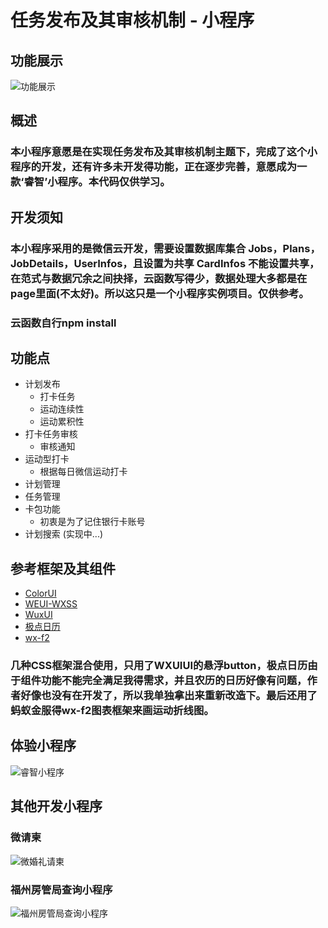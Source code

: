 # 任务发布及其审核机制 - 小程序
## 功能展示
![功能展示](https://github.com/pzwdshxzt/wechat-ruizhi/blob/master/images/ruizhi.png?raw=true "功能展示")

## 概述
### 本小程序意愿是在实现任务发布及其审核机制主题下，完成了这个小程序的开发，还有许多未开发得功能，正在逐步完善，意愿成为一款‘睿智’小程序。本代码仅供学习。
## 开发须知
### 本小程序采用的是微信云开发，需要设置数据库集合  Jobs，Plans，JobDetails，UserInfos，且设置为共享 CardInfos 不能设置共享，在范式与数据冗余之间抉择，云函数写得少，数据处理大多都是在page里面(不太好)。所以这只是一个小程序实例项目。仅供参考。
### 云函数自行npm install
## 功能点

* 计划发布
   * 打卡任务
   * 运动连续性
   * 运动累积性
* 打卡任务审核
   * 审核通知
* 运动型打卡
   * 根据每日微信运动打卡
* 计划管理
* 任务管理
* 卡包功能
    * 初衷是为了记住银行卡账号
* 计划搜索 (实现中...)

## 参考框架及其组件
- [ColorUI](https://github.com/weilanwl/ColorUI "ColorUI")
- [WEUI-WXSS](https://github.com/Tencent/weui-wxss/ "WEUI-WXSS")
- [WuxUI](https://github.com/wux-weapp/wux-weapp "WuxUI")
- [极点日历](https://github.com/czcaiwj/calendar/ "极点日历")
- [wx-f2](https://github.com/antvis/wx-f2 "蚂蚁金服的charts")
###  几种CSS框架混合使用，只用了WXUIUI的悬浮button，极点日历由于组件功能不能完全满足我得需求，并且农历的日历好像有问题，作者好像也没有在开发了，所以我单独拿出来重新改造下。最后还用了蚂蚁金服得wx-f2图表框架来画运动折线图。
## 体验小程序
![睿智小程序](https://raw.githubusercontent.com/pzwdshxzt/wechat-ruizhi/master/images/scan_code.jpg)
## 其他开发小程序
### 微请柬
![微婚礼请柬](https://6465-dev-p-1300251472.tcb.qcloud.la/main/gh_ca331a92f90f_258.jpg?sign=4471b2c9a8fa3afd1dd6d7a7ee1f614f&t=1577343381)
### 福州房管局查询小程序
![福州房管局查询小程序](https://github.com/pzwdshxzt/wedding/blob/master/fang.jpg)

